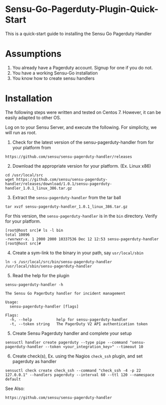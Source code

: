 # Sensu-Go-Pagerduty-Plugin-Quick-Start

This is a quick-start guide to installing the Sensu Go Pagerduty Handler

# Assumptions
1. You already have a Pagerduty account. Signup for one if you do not.
2. You have a working Sensu-Go installation
3. You know how to create sensu handlers

# Installation
The following steps were written and tested on Centos 7. However, it can be easily adapted to other OS.

Log on to your Sensu Server, and execute the following. For simplicity, we will run as root.

1.  Check for the latest version of the sensu-pagerduty-handler from for your platform from 
```
https://github.com/sensu/sensu-pagerduty-handler/releases
```
  
2.  Download the appropriate version for your platform. (Ex. Linux x86)
```
cd /usr/local/src
wget https://github.com/sensu/sensu-pagerduty-handler/releases/download/1.0.1/sensu-pagerduty-handler_1.0.1_linux_386.tar.gz
```
 
3.  Extract the `sensu-pagerduty-handler` from the tar ball
```
tar xvzf sensu-pagerduty-handler_1.0.1_linux_386.tar.gz
```

  For this version, the `sensu-pagerduty-handler` is in the `bin` directory. Verify for your platform.
```
[root@host src]# ls -l bin
total 10096
-rwxrwxr-x. 1 2000 2000 10337536 Dec 12 12:53 sensu-pagerduty-handler
[root@host src]#
```

4.	Create a sym-link to the binary in your path, say `usr/local/sbin`

```
ln -s /usr/local/src/bin/sensu-pagerduty-handler /usr/local/sbin/sensu-pagerduty-handler
```

5.	Read the help for the plugin

```
sensu-pagerduty-handler -h
```
```
The Sensu Go PagerDuty handler for incident management

Usage:
  sensu-pagerduty-handler [flags]

Flags:
  -h, --help           help for sensu-pagerduty-handler
  -t, --token string   The PagerDuty V2 API authentication token
```

5.  Create Sensu Pagerduty handler and complete your setup
```
sensuctl handler create pagerduty --type pipe --command "sensu-pagerduty-handler --token <your_integration_key>" --timeout 10
```

6.	Create check(s), Ex. using the Nagios `check_ssh` plugin, and set pagerduty as handler
```
sensuctl check create check_ssh --command "check_ssh -4 -p 22 127.0.0.1" --handlers pagerduty --interval 60 --ttl 120 --namespace default
```

See Also:
```
https://github.com/sensu/sensu-pagerduty-handler
```
